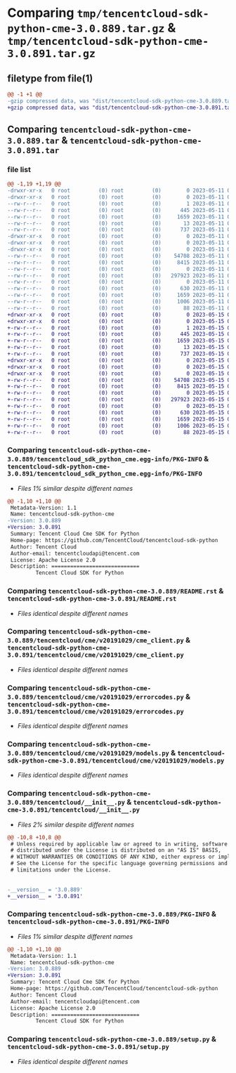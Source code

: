 # Comparing `tmp/tencentcloud-sdk-python-cme-3.0.889.tar.gz` & `tmp/tencentcloud-sdk-python-cme-3.0.891.tar.gz`

## filetype from file(1)

```diff
@@ -1 +1 @@
-gzip compressed data, was "dist/tencentcloud-sdk-python-cme-3.0.889.tar", last modified: Thu May 11 02:29:36 2023, max compression
+gzip compressed data, was "dist/tencentcloud-sdk-python-cme-3.0.891.tar", last modified: Mon May 15 02:50:00 2023, max compression
```

## Comparing `tencentcloud-sdk-python-cme-3.0.889.tar` & `tencentcloud-sdk-python-cme-3.0.891.tar`

### file list

```diff
@@ -1,19 +1,19 @@
-drwxr-xr-x   0 root         (0) root         (0)        0 2023-05-11 02:29:36.000000 tencentcloud-sdk-python-cme-3.0.889/
-drwxr-xr-x   0 root         (0) root         (0)        0 2023-05-11 02:29:36.000000 tencentcloud-sdk-python-cme-3.0.889/tencentcloud_sdk_python_cme.egg-info/
--rw-r--r--   0 root         (0) root         (0)        1 2023-05-11 02:29:36.000000 tencentcloud-sdk-python-cme-3.0.889/tencentcloud_sdk_python_cme.egg-info/dependency_links.txt
--rw-r--r--   0 root         (0) root         (0)      445 2023-05-11 02:29:36.000000 tencentcloud-sdk-python-cme-3.0.889/tencentcloud_sdk_python_cme.egg-info/SOURCES.txt
--rw-r--r--   0 root         (0) root         (0)     1659 2023-05-11 02:29:36.000000 tencentcloud-sdk-python-cme-3.0.889/tencentcloud_sdk_python_cme.egg-info/PKG-INFO
--rw-r--r--   0 root         (0) root         (0)       13 2023-05-11 02:29:36.000000 tencentcloud-sdk-python-cme-3.0.889/tencentcloud_sdk_python_cme.egg-info/top_level.txt
--rw-r--r--   0 root         (0) root         (0)      737 2023-05-11 02:29:36.000000 tencentcloud-sdk-python-cme-3.0.889/README.rst
-drwxr-xr-x   0 root         (0) root         (0)        0 2023-05-11 02:29:36.000000 tencentcloud-sdk-python-cme-3.0.889/tencentcloud/
-drwxr-xr-x   0 root         (0) root         (0)        0 2023-05-11 02:29:36.000000 tencentcloud-sdk-python-cme-3.0.889/tencentcloud/cme/
-drwxr-xr-x   0 root         (0) root         (0)        0 2023-05-11 02:29:36.000000 tencentcloud-sdk-python-cme-3.0.889/tencentcloud/cme/v20191029/
--rw-r--r--   0 root         (0) root         (0)    54708 2023-05-11 02:29:36.000000 tencentcloud-sdk-python-cme-3.0.889/tencentcloud/cme/v20191029/cme_client.py
--rw-r--r--   0 root         (0) root         (0)     8415 2023-05-11 02:29:36.000000 tencentcloud-sdk-python-cme-3.0.889/tencentcloud/cme/v20191029/errorcodes.py
--rw-r--r--   0 root         (0) root         (0)        0 2023-05-11 02:29:36.000000 tencentcloud-sdk-python-cme-3.0.889/tencentcloud/cme/v20191029/__init__.py
--rw-r--r--   0 root         (0) root         (0)   297923 2023-05-11 02:29:36.000000 tencentcloud-sdk-python-cme-3.0.889/tencentcloud/cme/v20191029/models.py
--rw-r--r--   0 root         (0) root         (0)        0 2023-05-11 02:29:36.000000 tencentcloud-sdk-python-cme-3.0.889/tencentcloud/cme/__init__.py
--rw-r--r--   0 root         (0) root         (0)      630 2023-05-11 02:29:36.000000 tencentcloud-sdk-python-cme-3.0.889/tencentcloud/__init__.py
--rw-r--r--   0 root         (0) root         (0)     1659 2023-05-11 02:29:36.000000 tencentcloud-sdk-python-cme-3.0.889/PKG-INFO
--rw-r--r--   0 root         (0) root         (0)     1006 2023-05-11 02:29:36.000000 tencentcloud-sdk-python-cme-3.0.889/setup.py
--rw-r--r--   0 root         (0) root         (0)       88 2023-05-11 02:29:36.000000 tencentcloud-sdk-python-cme-3.0.889/setup.cfg
+drwxr-xr-x   0 root         (0) root         (0)        0 2023-05-15 02:50:00.000000 tencentcloud-sdk-python-cme-3.0.891/
+drwxr-xr-x   0 root         (0) root         (0)        0 2023-05-15 02:50:00.000000 tencentcloud-sdk-python-cme-3.0.891/tencentcloud_sdk_python_cme.egg-info/
+-rw-r--r--   0 root         (0) root         (0)        1 2023-05-15 02:50:00.000000 tencentcloud-sdk-python-cme-3.0.891/tencentcloud_sdk_python_cme.egg-info/dependency_links.txt
+-rw-r--r--   0 root         (0) root         (0)      445 2023-05-15 02:50:00.000000 tencentcloud-sdk-python-cme-3.0.891/tencentcloud_sdk_python_cme.egg-info/SOURCES.txt
+-rw-r--r--   0 root         (0) root         (0)     1659 2023-05-15 02:50:00.000000 tencentcloud-sdk-python-cme-3.0.891/tencentcloud_sdk_python_cme.egg-info/PKG-INFO
+-rw-r--r--   0 root         (0) root         (0)       13 2023-05-15 02:50:00.000000 tencentcloud-sdk-python-cme-3.0.891/tencentcloud_sdk_python_cme.egg-info/top_level.txt
+-rw-r--r--   0 root         (0) root         (0)      737 2023-05-15 02:50:00.000000 tencentcloud-sdk-python-cme-3.0.891/README.rst
+drwxr-xr-x   0 root         (0) root         (0)        0 2023-05-15 02:50:00.000000 tencentcloud-sdk-python-cme-3.0.891/tencentcloud/
+drwxr-xr-x   0 root         (0) root         (0)        0 2023-05-15 02:50:00.000000 tencentcloud-sdk-python-cme-3.0.891/tencentcloud/cme/
+drwxr-xr-x   0 root         (0) root         (0)        0 2023-05-15 02:50:00.000000 tencentcloud-sdk-python-cme-3.0.891/tencentcloud/cme/v20191029/
+-rw-r--r--   0 root         (0) root         (0)    54708 2023-05-15 02:50:00.000000 tencentcloud-sdk-python-cme-3.0.891/tencentcloud/cme/v20191029/cme_client.py
+-rw-r--r--   0 root         (0) root         (0)     8415 2023-05-15 02:50:00.000000 tencentcloud-sdk-python-cme-3.0.891/tencentcloud/cme/v20191029/errorcodes.py
+-rw-r--r--   0 root         (0) root         (0)        0 2023-05-15 02:50:00.000000 tencentcloud-sdk-python-cme-3.0.891/tencentcloud/cme/v20191029/__init__.py
+-rw-r--r--   0 root         (0) root         (0)   297923 2023-05-15 02:50:00.000000 tencentcloud-sdk-python-cme-3.0.891/tencentcloud/cme/v20191029/models.py
+-rw-r--r--   0 root         (0) root         (0)        0 2023-05-15 02:50:00.000000 tencentcloud-sdk-python-cme-3.0.891/tencentcloud/cme/__init__.py
+-rw-r--r--   0 root         (0) root         (0)      630 2023-05-15 02:50:00.000000 tencentcloud-sdk-python-cme-3.0.891/tencentcloud/__init__.py
+-rw-r--r--   0 root         (0) root         (0)     1659 2023-05-15 02:50:00.000000 tencentcloud-sdk-python-cme-3.0.891/PKG-INFO
+-rw-r--r--   0 root         (0) root         (0)     1006 2023-05-15 02:50:00.000000 tencentcloud-sdk-python-cme-3.0.891/setup.py
+-rw-r--r--   0 root         (0) root         (0)       88 2023-05-15 02:50:00.000000 tencentcloud-sdk-python-cme-3.0.891/setup.cfg
```

### Comparing `tencentcloud-sdk-python-cme-3.0.889/tencentcloud_sdk_python_cme.egg-info/PKG-INFO` & `tencentcloud-sdk-python-cme-3.0.891/tencentcloud_sdk_python_cme.egg-info/PKG-INFO`

 * *Files 1% similar despite different names*

```diff
@@ -1,10 +1,10 @@
 Metadata-Version: 1.1
 Name: tencentcloud-sdk-python-cme
-Version: 3.0.889
+Version: 3.0.891
 Summary: Tencent Cloud Cme SDK for Python
 Home-page: https://github.com/TencentCloud/tencentcloud-sdk-python
 Author: Tencent Cloud
 Author-email: tencentcloudapi@tencent.com
 License: Apache License 2.0
 Description: ============================
         Tencent Cloud SDK for Python
```

### Comparing `tencentcloud-sdk-python-cme-3.0.889/README.rst` & `tencentcloud-sdk-python-cme-3.0.891/README.rst`

 * *Files identical despite different names*

### Comparing `tencentcloud-sdk-python-cme-3.0.889/tencentcloud/cme/v20191029/cme_client.py` & `tencentcloud-sdk-python-cme-3.0.891/tencentcloud/cme/v20191029/cme_client.py`

 * *Files identical despite different names*

### Comparing `tencentcloud-sdk-python-cme-3.0.889/tencentcloud/cme/v20191029/errorcodes.py` & `tencentcloud-sdk-python-cme-3.0.891/tencentcloud/cme/v20191029/errorcodes.py`

 * *Files identical despite different names*

### Comparing `tencentcloud-sdk-python-cme-3.0.889/tencentcloud/cme/v20191029/models.py` & `tencentcloud-sdk-python-cme-3.0.891/tencentcloud/cme/v20191029/models.py`

 * *Files identical despite different names*

### Comparing `tencentcloud-sdk-python-cme-3.0.889/tencentcloud/__init__.py` & `tencentcloud-sdk-python-cme-3.0.891/tencentcloud/__init__.py`

 * *Files 2% similar despite different names*

```diff
@@ -10,8 +10,8 @@
 # Unless required by applicable law or agreed to in writing, software
 # distributed under the License is distributed on an "AS IS" BASIS,
 # WITHOUT WARRANTIES OR CONDITIONS OF ANY KIND, either express or implied.
 # See the License for the specific language governing permissions and
 # limitations under the License.
 
 
-__version__ = '3.0.889'
+__version__ = '3.0.891'
```

### Comparing `tencentcloud-sdk-python-cme-3.0.889/PKG-INFO` & `tencentcloud-sdk-python-cme-3.0.891/PKG-INFO`

 * *Files 1% similar despite different names*

```diff
@@ -1,10 +1,10 @@
 Metadata-Version: 1.1
 Name: tencentcloud-sdk-python-cme
-Version: 3.0.889
+Version: 3.0.891
 Summary: Tencent Cloud Cme SDK for Python
 Home-page: https://github.com/TencentCloud/tencentcloud-sdk-python
 Author: Tencent Cloud
 Author-email: tencentcloudapi@tencent.com
 License: Apache License 2.0
 Description: ============================
         Tencent Cloud SDK for Python
```

### Comparing `tencentcloud-sdk-python-cme-3.0.889/setup.py` & `tencentcloud-sdk-python-cme-3.0.891/setup.py`

 * *Files identical despite different names*

